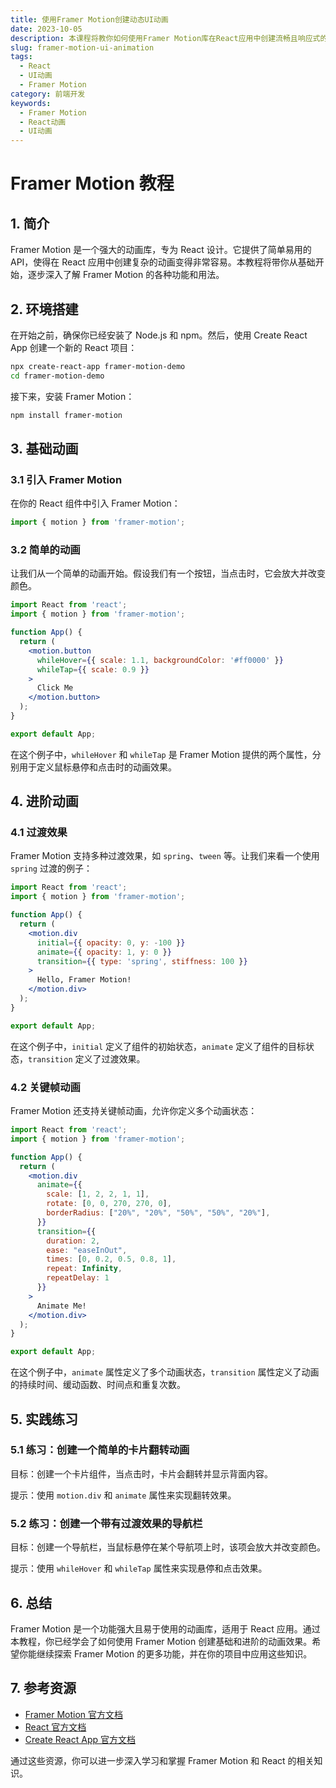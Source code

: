 ```yaml
---
title: 使用Framer Motion创建动态UI动画
date: 2023-10-05
description: 本课程将教你如何使用Framer Motion库在React应用中创建流畅且响应式的UI动画。
slug: framer-motion-ui-animation
tags:
  - React
  - UI动画
  - Framer Motion
category: 前端开发
keywords:
  - Framer Motion
  - React动画
  - UI动画
---
```


# Framer Motion 教程

## 1. 简介

Framer Motion 是一个强大的动画库，专为 React 设计。它提供了简单易用的 API，使得在 React 应用中创建复杂的动画变得非常容易。本教程将带你从基础开始，逐步深入了解 Framer Motion 的各种功能和用法。

## 2. 环境搭建

在开始之前，确保你已经安装了 Node.js 和 npm。然后，使用 Create React App 创建一个新的 React 项目：

```bash
npx create-react-app framer-motion-demo
cd framer-motion-demo
```

接下来，安装 Framer Motion：

```bash
npm install framer-motion
```

## 3. 基础动画

### 3.1 引入 Framer Motion

在你的 React 组件中引入 Framer Motion：

```jsx
import { motion } from 'framer-motion';
```

### 3.2 简单的动画

让我们从一个简单的动画开始。假设我们有一个按钮，当点击时，它会放大并改变颜色。

```jsx
import React from 'react';
import { motion } from 'framer-motion';

function App() {
  return (
    <motion.button
      whileHover={{ scale: 1.1, backgroundColor: '#ff0000' }}
      whileTap={{ scale: 0.9 }}
    >
      Click Me
    </motion.button>
  );
}

export default App;
```

在这个例子中，`whileHover` 和 `whileTap` 是 Framer Motion 提供的两个属性，分别用于定义鼠标悬停和点击时的动画效果。

## 4. 进阶动画

### 4.1 过渡效果

Framer Motion 支持多种过渡效果，如 `spring`、`tween` 等。让我们来看一个使用 `spring` 过渡的例子：

```jsx
import React from 'react';
import { motion } from 'framer-motion';

function App() {
  return (
    <motion.div
      initial={{ opacity: 0, y: -100 }}
      animate={{ opacity: 1, y: 0 }}
      transition={{ type: 'spring', stiffness: 100 }}
    >
      Hello, Framer Motion!
    </motion.div>
  );
}

export default App;
```

在这个例子中，`initial` 定义了组件的初始状态，`animate` 定义了组件的目标状态，`transition` 定义了过渡效果。

### 4.2 关键帧动画

Framer Motion 还支持关键帧动画，允许你定义多个动画状态：

```jsx
import React from 'react';
import { motion } from 'framer-motion';

function App() {
  return (
    <motion.div
      animate={{
        scale: [1, 2, 2, 1, 1],
        rotate: [0, 0, 270, 270, 0],
        borderRadius: ["20%", "20%", "50%", "50%", "20%"],
      }}
      transition={{
        duration: 2,
        ease: "easeInOut",
        times: [0, 0.2, 0.5, 0.8, 1],
        repeat: Infinity,
        repeatDelay: 1
      }}
    >
      Animate Me!
    </motion.div>
  );
}

export default App;
```

在这个例子中，`animate` 属性定义了多个动画状态，`transition` 属性定义了动画的持续时间、缓动函数、时间点和重复次数。

## 5. 实践练习

### 5.1 练习：创建一个简单的卡片翻转动画

目标：创建一个卡片组件，当点击时，卡片会翻转并显示背面内容。

提示：使用 `motion.div` 和 `animate` 属性来实现翻转效果。

### 5.2 练习：创建一个带有过渡效果的导航栏

目标：创建一个导航栏，当鼠标悬停在某个导航项上时，该项会放大并改变颜色。

提示：使用 `whileHover` 和 `whileTap` 属性来实现悬停和点击效果。

## 6. 总结

Framer Motion 是一个功能强大且易于使用的动画库，适用于 React 应用。通过本教程，你已经学会了如何使用 Framer Motion 创建基础和进阶的动画效果。希望你能继续探索 Framer Motion 的更多功能，并在你的项目中应用这些知识。

## 7. 参考资源

- [Framer Motion 官方文档](https://www.framer.com/motion/)
- [React 官方文档](https://reactjs.org/)
- [Create React App 官方文档](https://create-react-app.dev/)

通过这些资源，你可以进一步深入学习和掌握 Framer Motion 和 React 的相关知识。